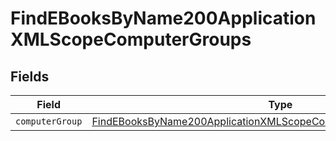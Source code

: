 # FindEBooksByName200ApplicationXMLScopeComputerGroups


## Fields

| Field                                                                                                                                                             | Type                                                                                                                                                              | Required                                                                                                                                                          | Description                                                                                                                                                       |
| ----------------------------------------------------------------------------------------------------------------------------------------------------------------- | ----------------------------------------------------------------------------------------------------------------------------------------------------------------- | ----------------------------------------------------------------------------------------------------------------------------------------------------------------- | ----------------------------------------------------------------------------------------------------------------------------------------------------------------- |
| `computerGroup`                                                                                                                                                   | [FindEBooksByName200ApplicationXMLScopeComputerGroupsComputerGroup](../../models/operations/findebooksbyname200applicationxmlscopecomputergroupscomputergroup.md) | :heavy_minus_sign:                                                                                                                                                | N/A                                                                                                                                                               |